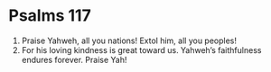 ﻿
# Psalms 117
1. Praise Yahweh, all you nations! Extol him, all you peoples! 
2. For his loving kindness is great toward us. Yahweh’s faithfulness endures forever. Praise Yah! 
